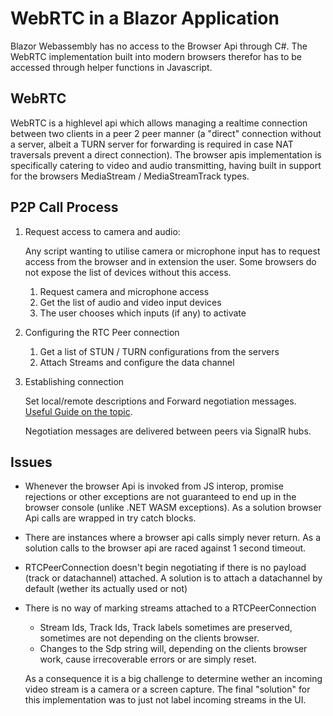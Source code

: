 # WebRTC in a Blazor Application
Blazor Webassembly has no access to the Browser Api through C#. The WebRTC implementation built into modern browsers therefor has to be accessed through helper functions in Javascript.

## WebRTC
WebRTC is a highlevel api which allows managing a realtime connection between two clients in a peer 2 peer manner (a "direct" connection without a server, albeit a TURN server for forwarding is required in case NAT traversals prevent a direct connection). The browser apis implementation is specifically catering to video and audio transmitting, having built in support for the browsers MediaStream / MediaStreamTrack types.
## P2P Call Process
1. Request access to camera and audio:

    Any script wanting to utilise camera or microphone input has to request access from the browser and in extension the user. Some browsers do not expose the list of devices without this access.

    1. Request camera and microphone access
    1. Get the list of audio and video input devices
    1. The user chooses which inputs (if any) to activate
1. Configuring the RTC Peer connection
    1. Get a list of STUN / TURN configurations from the servers
    1. Attach Streams and configure the data channel
1. Establishing connection
    
    Set local/remote descriptions and Forward negotiation messages. [Useful Guide on the topic](https://developer.mozilla.org/en-US/docs/Web/API/WebRTC_API/Perfect_negotiation).

    Negotiation messages are delivered between peers via SignalR hubs.
## Issues
* Whenever the browser Api is invoked from JS interop, promise rejections or other exceptions are not guaranteed to end up in the browser console (unlike .NET WASM exceptions). As a solution browser Api calls are wrapped in try catch blocks.
* There are instances where a browser api calls simply never return. As a solution calls to the browser api are raced against 1 second timeout.
* RTCPeerConnection doesn't begin negotiating if there is no payload (track or datachannel) attached. A solution is to attach a datachannel by default (wether its actually used or not)
* There is no way of marking streams attached to a RTCPeerConnection
    * Stream Ids, Track Ids, Track labels sometimes are preserved, sometimes are not depending on the clients browser.
    * Changes to the Sdp string will, depending on the clients browser work, cause irrecoverable errors or are simply reset.

    As a consequence it is a big challenge to determine wether an incoming video stream is a camera or a screen capture. The final "solution" for this implementation was to just not label incoming streams in the UI.